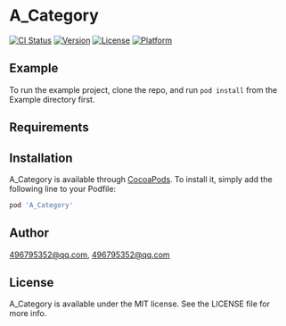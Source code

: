 # A_Category

[![CI Status](https://img.shields.io/travis/496795352@qq.com/A_Category.svg?style=flat)](https://travis-ci.org/496795352@qq.com/A_Category)
[![Version](https://img.shields.io/cocoapods/v/A_Category.svg?style=flat)](https://cocoapods.org/pods/A_Category)
[![License](https://img.shields.io/cocoapods/l/A_Category.svg?style=flat)](https://cocoapods.org/pods/A_Category)
[![Platform](https://img.shields.io/cocoapods/p/A_Category.svg?style=flat)](https://cocoapods.org/pods/A_Category)

## Example

To run the example project, clone the repo, and run `pod install` from the Example directory first.

## Requirements

## Installation

A_Category is available through [CocoaPods](https://cocoapods.org). To install
it, simply add the following line to your Podfile:

```ruby
pod 'A_Category'
```

## Author

496795352@qq.com, 496795352@qq.com

## License

A_Category is available under the MIT license. See the LICENSE file for more info.
